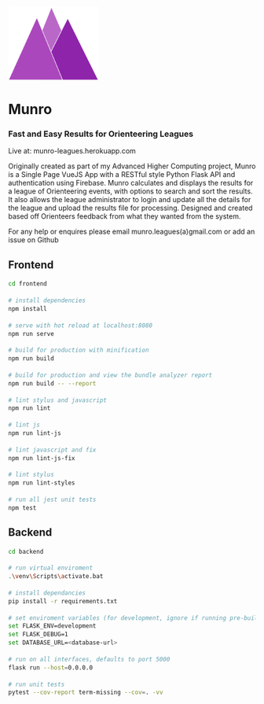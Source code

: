 <img height="150px" src="./frontend/src/assets/images/MunroLogo.png" />

# Munro

### Fast and Easy Results for Orienteering Leagues

Live at: munro-leagues.herokuapp.com

Originally created as part of my Advanced Higher Computing project, Munro is a Single Page VueJS App with a RESTful style Python Flask API and authentication using Firebase. Munro calculates and displays the results for a league of Orienteering events, with options to search and sort the results. It also allows the league administrator to login and update all the details for the league and upload the results file for processing. Designed and created based off Orienteers feedback from what they wanted from the system.

For any help or enquires please email munro.leagues(a)gmail.com or add an issue on Github

## Frontend

``` bash
cd frontend

# install dependencies
npm install

# serve with hot reload at localhost:8080
npm run serve

# build for production with minification
npm run build

# build for production and view the bundle analyzer report
npm run build -- --report

# lint stylus and javascript
npm run lint

# lint js
npm run lint-js

# lint javascript and fix
npm run lint-js-fix

# lint stylus
npm run lint-styles

# run all jest unit tests
npm test
```

## Backend

```bash
cd backend

# run virtual enviroment
.\venv\Scripts\activate.bat

# install dependancies
pip install -r requirements.txt

# set enviroment variables (for development, ignore if running pre-built frontend)
set FLASK_ENV=development
set FLASK_DEBUG=1
set DATABASE_URL=<database-url>

# run on all interfaces, defaults to port 5000
flask run --host=0.0.0.0

# run unit tests
pytest --cov-report term-missing --cov=. -vv
```
